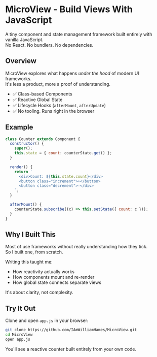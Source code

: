 # MicroView - Build Views With JavaScript

A tiny component and state management framework built entirely with vanilla JavaScript.  
No React. No bundlers. No dependencies.

## Overview

MicroView explores what happens _under the hood_ of modern UI frameworks.  
It's less a product, more a proof of understanding.

- ✅ Class-based Components
- ✅ Reactive Global State
- ✅ Lifecycle Hooks (`afterMount`, `afterUpdate`)
- ✅ No tooling. Runs right in the browser

## Example

```js
class Counter extends Component {
  constructor() {
    super();
    this.state = { count: counterState.get() };
  }

  render() {
    return `
      <div>Count: ${this.state.count}</div>
      <button class="increment">+</button>
      <button class="decrement">-</div>
    `;
  }

  afterMount() {
    counterState.subscribe((c) => this.setState({ count: c }));
  }
}
```

## Why I Built This

Most of use frameworks without really understanding how they tick.  
So I built one, from scratch.

Writing this taught me:

- How reactivity actually works
- How components mount and re-render
- How global state connects separate views

It's about clarity, not complexity.

## Try It Out

Clone and open `app.js` in your browser:

```bash
git clone https://github.com/IAmWilliamHames/MicroView.git
cd MicroView
open app.js
```

You'll see a reactive counter built entirely from your own code.
